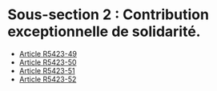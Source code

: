 #  Sous-section 2 : Contribution exceptionnelle de solidarité.

* [Article R5423-49](./LEGIARTI000018524964.md)
* [Article R5423-50](./LEGIARTI000018524962.md)
* [Article R5423-51](./LEGIARTI000018524960.md)
* [Article R5423-52](./LEGIARTI000018524958.md)
